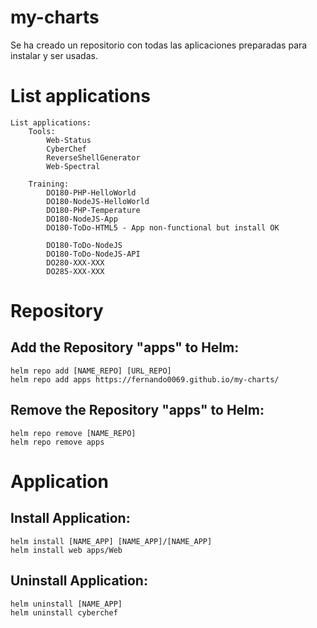 # my-charts

Se ha creado un repositorio con todas las aplicaciones preparadas para instalar y ser usadas.

# List applications 
```
List applications: 
    Tools:
        Web-Status
        CyberChef
        ReverseShellGenerator
        Web-Spectral

    Training:
        DO180-PHP-HelloWorld
        DO180-NodeJS-HelloWorld
        DO180-PHP-Temperature
        DO180-NodeJS-App
        DO180-ToDo-HTML5 - App non-functional but install OK
        
        DO180-ToDo-NodeJS
        DO180-ToDo-NodeJS-API
        DO280-XXX-XXX
        DO285-XXX-XXX
```

# Repository
## Add the Repository "apps" to Helm:
```
helm repo add [NAME_REPO] [URL_REPO]
helm repo add apps https://fernando0069.github.io/my-charts/
```
## Remove the Repository "apps" to Helm:
```
helm repo remove [NAME_REPO]
helm repo remove apps
```

# Application
## Install Application:
```
helm install [NAME_APP] [NAME_APP]/[NAME_APP]
helm install web apps/Web
```
## Uninstall Application:
```
helm uninstall [NAME_APP]
helm uninstall cyberchef 
```
